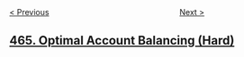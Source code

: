 <!--|This file generated by command(leetcode description); DO NOT EDIT.    |-->
<!--+----------------------------------------------------------------------+-->
<!--|@author    openset <openset.wang@gmail.com>                           |-->
<!--|@link      https://github.com/openset                                 |-->
<!--|@home      https://github.com/openset/leetcode                        |-->
<!--+----------------------------------------------------------------------+-->

[< Previous](https://github.com/openset/leetcode/tree/master/problems/can-i-win "Can I Win")
　　　　　　　　　　　　　　　　
[Next >](https://github.com/openset/leetcode/tree/master/problems/count-the-repetitions "Count The Repetitions")

## [465. Optimal Account Balancing (Hard)](https://leetcode.com/problems/optimal-account-balancing "最优账单平衡")



